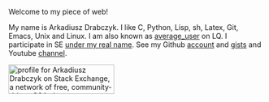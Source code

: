 Welcome to my piece of web!

My name is Arkadiusz Drabczyk. I like C, Python, Lisp, sh, Latex, Git,
Emacs, Unix and Linux. I am also known as
[average_user](https://www.linuxquestions.org/questions/search.php?searchid=13977529)
on LQ. I participate in SE [under my real
name](https://stackexchange.com/users/4545032/arkadiusz-drabczyk). See
my Github [account](https://github.com/ardrabczyk) and
[gists](https://gist.github.com/ardrabczyk) and Youtube
[channel](https://www.youtube.com/channel/UCuojVKIq4ANcDiFyv7ErAuA).

<a href="https://stackexchange.com/users/4545032/arkadiusz-drabczyk"><img src="https://stackexchange.com/users/flair/4545032.png" width="208" height="58" alt="profile for Arkadiusz Drabczyk on Stack Exchange, a network of free, community-driven Q&amp;A sites" title="profile for Arkadiusz Drabczyk on Stack Exchange, a network of free, community-driven Q&amp;A sites" /></a>
